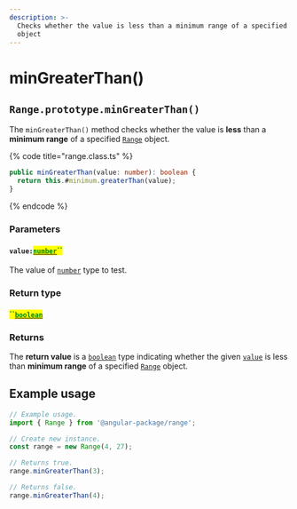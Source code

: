 ```yaml
---
description: >-
  Checks whether the value is less than a minimum range of a specified `Range`
  object
---
```


# minGreaterThan()

## `Range.prototype.minGreaterThan()`

The `minGreaterThan()` method checks whether the value is **less** than a **minimum range** of a specified [`Range`](broken-reference) object.

{% code title="range.class.ts" %}
```typescript
public minGreaterThan(value: number): boolean {
  return this.#minimum.greaterThan(value);
}
```
{% endcode %}

### Parameters

#### `value:`[<mark style="color:green;">`number`</mark>](https://developer.mozilla.org/en-US/docs/Web/JavaScript/Reference/Global\_Objects/Number)<mark style="color:green;">``</mark>

The value of [`number`](https://developer.mozilla.org/en-US/docs/Web/JavaScript/Reference/Global\_Objects/Number) type to test.

### Return type

#### <mark style="color:green;">``</mark>[<mark style="color:green;">`boolean`</mark>](https://www.typescriptlang.org/docs/handbook/basic-types.html#boolean)&#x20;

### Returns

The **return value** is a [`boolean`](https://developer.mozilla.org/en-US/docs/Web/JavaScript/Reference/Global\_Objects/Boolean) type indicating whether the given [`value`](mingreaterthan.md#value-number) is less than **minimum range** of a specified [`Range`](broken-reference) object.

## Example usage

```typescript
// Example usage.
import { Range } from '@angular-package/range';

// Create new instance.
const range = new Range(4, 27);

// Returns true.
range.minGreaterThan(3);

// Returns false.
range.minGreaterThan(4);
```
